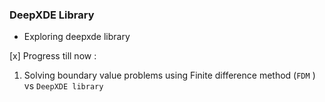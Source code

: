 ### DeepXDE Library 

- Exploring deepxde library

[x] Progress till now : <br>

1. Solving boundary value problems using Finite difference method (`FDM` ) vs `DeepXDE library` 
